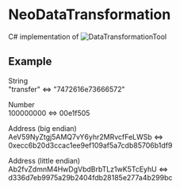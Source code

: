 # NeoDataTransformation
C# implementation of ![DataTransformationTool](https://peterlinx.github.io/DataTransformationTools)  

## Example

String  
"transfer" <=> "7472616e73666572"  

Number  
100000000 <=> 00e1f505  

Address (big endian)  
AeV59NyZtgj5AMQ7vY6yhr2MRvcfFeLWSb <=> 0xecc6b20d3ccac1ee9ef109af5a7cdb85706b1df9  

Address (little endian)  
Ab2fvZdmnM4HwDgVbdBrbTLz1wK5TcEyhU <=> d336d7eb9975a29b2404fdb28185e277a4b299bc  
